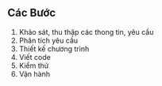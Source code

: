 ## Các Bước ##
1. Khảo sát, thu thập các thong tin, yêu cầu
2. Phân tích yêu cầu
3. Thiết kế chương trình
4. Viết code
5. Kiểm thử
6. Vận hành
